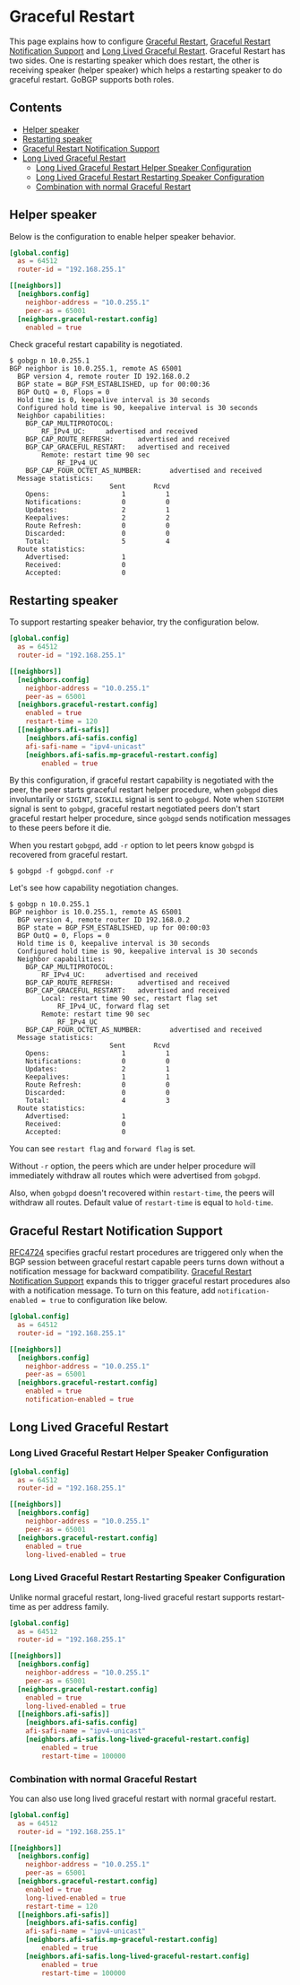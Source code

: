 # Graceful Restart

This page explains how to configure [Graceful Restart](https://tools.ietf.org/html/rfc4724),
[Graceful Restart Notification Support](https://tools.ietf.org/html/draft-ietf-idr-bgp-gr-notification-07) and
[Long Lived Graceful Restart](https://tools.ietf.org/html/draft-uttaro-idr-bgp-persistence-02).
Graceful Restart has two sides. One is restarting speaker which does restart,
the other is receiving speaker (helper speaker) which helps a restarting speaker
to do graceful restart. GoBGP supports both roles.

## Contents

- [Helper speaker](#helper-speaker)
- [Restarting speaker](#restarting-speaker)
- [Graceful Restart Notification Support](#graceful-restart-notification-support)
- [Long Lived Graceful Restart](#long-lived-graceful-restart)
  - [Long Lived Graceful Restart Helper Speaker Configuration](#long-lived-graceful-restart-helper-speaker-configuration)
  - [Long Lived Graceful Restart Restarting Speaker Configuration](#long-lived-graceful-restart-restarting-speaker-configuration)
  - [Combination with normal Graceful Restart](#combination-with-normal-graceful-restart)

## Helper speaker

Below is the configuration to enable helper speaker behavior.

```toml
[global.config]
  as = 64512
  router-id = "192.168.255.1"

[[neighbors]]
  [neighbors.config]
    neighbor-address = "10.0.255.1"
    peer-as = 65001
  [neighbors.graceful-restart.config]
    enabled = true
```

Check graceful restart capability is negotiated.

```shell
$ gobgp n 10.0.255.1
BGP neighbor is 10.0.255.1, remote AS 65001
  BGP version 4, remote router ID 192.168.0.2
  BGP state = BGP_FSM_ESTABLISHED, up for 00:00:36
  BGP OutQ = 0, Flops = 0
  Hold time is 0, keepalive interval is 30 seconds
  Configured hold time is 90, keepalive interval is 30 seconds
  Neighbor capabilities:
    BGP_CAP_MULTIPROTOCOL:
        RF_IPv4_UC:     advertised and received
    BGP_CAP_ROUTE_REFRESH:      advertised and received
    BGP_CAP_GRACEFUL_RESTART:   advertised and received
        Remote: restart time 90 sec
            RF_IPv4_UC
    BGP_CAP_FOUR_OCTET_AS_NUMBER:       advertised and received
  Message statistics:
                         Sent       Rcvd
    Opens:                  1          1
    Notifications:          0          0
    Updates:                2          1
    Keepalives:             2          2
    Route Refresh:          0          0
    Discarded:              0          0
    Total:                  5          4
  Route statistics:
    Advertised:             1
    Received:               0
    Accepted:               0
```

## Restarting speaker

To support restarting speaker behavior, try the configuration below.

```toml
[global.config]
  as = 64512
  router-id = "192.168.255.1"

[[neighbors]]
  [neighbors.config]
    neighbor-address = "10.0.255.1"
    peer-as = 65001
  [neighbors.graceful-restart.config]
    enabled = true
    restart-time = 120
  [[neighbors.afi-safis]]
    [neighbors.afi-safis.config]
    afi-safi-name = "ipv4-unicast"
    [neighbors.afi-safis.mp-graceful-restart.config]
        enabled = true
```

By this configuration, if graceful restart capability is negotiated with the peer,
the peer starts graceful restart helper procedure, when `gobgpd` dies involuntarily or
`SIGINT`, `SIGKILL` signal is sent to `gobgpd`.
Note when `SIGTERM` signal is sent to `gobgpd`, graceful restart negotiated peers
don't start graceful restart helper procedure, since `gobgpd` sends notification
messages to these peers before it die.

When you restart `gobgpd`, add `-r` option to let peers know `gobgpd` is
recovered from graceful restart.

```shell
$ gobgpd -f gobgpd.conf -r
```

Let's see how capability negotiation changes.

```shell
$ gobgp n 10.0.255.1
BGP neighbor is 10.0.255.1, remote AS 65001
  BGP version 4, remote router ID 192.168.0.2
  BGP state = BGP_FSM_ESTABLISHED, up for 00:00:03
  BGP OutQ = 0, Flops = 0
  Hold time is 0, keepalive interval is 30 seconds
  Configured hold time is 90, keepalive interval is 30 seconds
  Neighbor capabilities:
    BGP_CAP_MULTIPROTOCOL:
        RF_IPv4_UC:     advertised and received
    BGP_CAP_ROUTE_REFRESH:      advertised and received
    BGP_CAP_GRACEFUL_RESTART:   advertised and received
        Local: restart time 90 sec, restart flag set
            RF_IPv4_UC, forward flag set
        Remote: restart time 90 sec
            RF_IPv4_UC
    BGP_CAP_FOUR_OCTET_AS_NUMBER:       advertised and received
  Message statistics:
                         Sent       Rcvd
    Opens:                  1          1
    Notifications:          0          0
    Updates:                2          1
    Keepalives:             1          1
    Route Refresh:          0          0
    Discarded:              0          0
    Total:                  4          3
  Route statistics:
    Advertised:             1
    Received:               0
    Accepted:               0
```

You can see `restart flag` and `forward flag` is set.

Without `-r` option, the peers which are under helper procedure will
immediately withdraw all routes which were advertised from `gobgpd`.

Also, when `gobgpd` doesn't recovered within `restart-time`, the peers will
withdraw all routes.
Default value of `restart-time` is equal to `hold-time`.

## Graceful Restart Notification Support

[RFC4724](https://tools.ietf.org/html/rfc4724) specifies gracful restart procedures are triggered only when
the BGP session between graceful restart capable peers turns down without
a notification message for backward compatibility.
[Graceful Restart Notification Support](https://tools.ietf.org/html/draft-ietf-idr-bgp-gr-notification-07)
expands this to trigger graceful restart procedures also with a notification message.
To turn on this feature, add `notification-enabled = true` to configuration like below.

```toml
[global.config]
  as = 64512
  router-id = "192.168.255.1"

[[neighbors]]
  [neighbors.config]
    neighbor-address = "10.0.255.1"
    peer-as = 65001
  [neighbors.graceful-restart.config]
    enabled = true
    notification-enabled = true
```

## Long Lived Graceful Restart

### Long Lived Graceful Restart Helper Speaker Configuration

```toml
[global.config]
  as = 64512
  router-id = "192.168.255.1"

[[neighbors]]
  [neighbors.config]
    neighbor-address = "10.0.255.1"
    peer-as = 65001
  [neighbors.graceful-restart.config]
    enabled = true
    long-lived-enabled = true
```

### Long Lived Graceful Restart Restarting Speaker Configuration

Unlike normal graceful restart, long-lived graceful restart supports
restart-time as per address family.

```toml
[global.config]
  as = 64512
  router-id = "192.168.255.1"

[[neighbors]]
  [neighbors.config]
    neighbor-address = "10.0.255.1"
    peer-as = 65001
  [neighbors.graceful-restart.config]
    enabled = true
    long-lived-enabled = true
  [[neighbors.afi-safis]]
    [neighbors.afi-safis.config]
    afi-safi-name = "ipv4-unicast"
    [neighbors.afi-safis.long-lived-graceful-restart.config]
        enabled = true
        restart-time = 100000
```

### Combination with normal Graceful Restart

You can also use long lived graceful restart with normal graceful restart.

```toml
[global.config]
  as = 64512
  router-id = "192.168.255.1"

[[neighbors]]
  [neighbors.config]
    neighbor-address = "10.0.255.1"
    peer-as = 65001
  [neighbors.graceful-restart.config]
    enabled = true
    long-lived-enabled = true
    restart-time = 120
  [[neighbors.afi-safis]]
    [neighbors.afi-safis.config]
    afi-safi-name = "ipv4-unicast"
    [neighbors.afi-safis.mp-graceful-restart.config]
        enabled = true
    [neighbors.afi-safis.long-lived-graceful-restart.config]
        enabled = true
        restart-time = 100000
```
